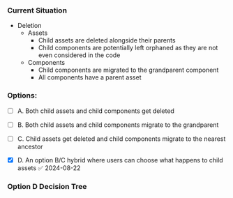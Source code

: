 
### Current Situation
- Deletion
	- Assets
		- Child assets are deleted alongside their parents
		- Child components are potentially left orphaned as they are not even considered in the code
	- Components
		- Child components are migrated to the grandparent component
		- All components have a parent asset
### Options:
- [ ] A. Both child assets and child components get deleted
- [ ] B. Both child assets and child components migrate to the grandparent
- [ ] C. Child assets get deleted and child components migrate to the nearest ancestor
- [x] D. An option B/C hybrid where users can choose what happens to child assets ✅ 2024-08-22


### Option D Decision Tree

